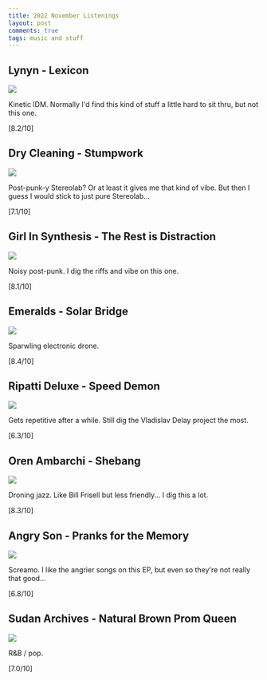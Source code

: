 ```yaml
---
title: 2022 November Listenings
layout: post
comments: true
tags: music and stuff
---
```


## Lynyn - Lexicon

  ![](https://f4.bcbits.com/img/a0055427972_16.jpg)

  Kinetic IDM. Normally I'd find this kind of stuff a little hard to sit thru, but not this one.

  [8.2/10]

## Dry Cleaning - Stumpwork

  ![](https://f4.bcbits.com/img/a2082562256_16.jpg)

  Post-punk-y Stereolab? Or at least it gives me that kind of vibe. But then I guess I would stick to just pure Stereolab...

  [7.1/10]

## Girl In Synthesis - The Rest is Distraction

  ![](https://f4.bcbits.com/img/a1786802869_16.jpg)

  Noisy post-punk. I dig the riffs and vibe on this one.

  [8.1/10]

## Emeralds - Solar Bridge

  ![](https://f4.bcbits.com/img/a1984358756_16.jpg)

  Sparwling electronic drone.

  [8.4/10]

## Ripatti Deluxe - Speed Demon

  ![](https://f4.bcbits.com/img/a0900556404_16.jpg)

  Gets repetitive after a while. Still dig the Vladislav Delay project the most.

  [6.3/10]

## Oren Ambarchi - Shebang

  ![](https://f4.bcbits.com/img/a0393255258_16.jpg)

  Droning jazz. Like Bill Frisell but less friendly... I dig this a lot.

  [8.3/10]

## Angry Son - Pranks for the Memory

  ![](https://f4.bcbits.com/img/a2542860774_16.jpg)

  Screamo. I like the angrier songs on this EP, but even so they're not really that good...

  [6.8/10]

## Sudan Archives - Natural Brown Prom Queen

  ![](https://f4.bcbits.com/img/a1589291795_16.jpg)

  R&B / pop.

  [7.0/10]
